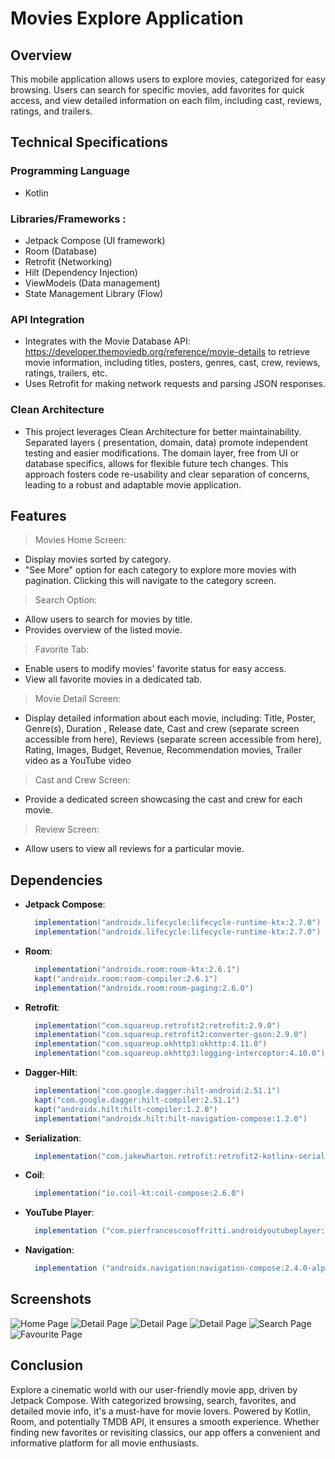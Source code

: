# Movies Explore Application

## Overview

This mobile application allows users to explore movies, categorized for easy browsing. Users can
search for specific movies, add favorites for quick access, and view detailed information on each
film, including cast, reviews, ratings, and trailers.

## Technical Specifications

### Programming Language

- Kotlin

### Libraries/Frameworks :

- Jetpack Compose (UI framework)
- Room (Database)
- Retrofit (Networking)
- Hilt (Dependency Injection)
- ViewModels (Data management)
- State Management Library (Flow)

### API Integration

- Integrates with the Movie Database API: https://developer.themoviedb.org/reference/movie-details
  to retrieve movie information, including titles, posters, genres, cast, crew, reviews, ratings,
  trailers, etc.
- Uses Retrofit for making network requests and parsing JSON responses.

### Clean Architecture

- This project leverages Clean Architecture for better maintainability. Separated layers (
  presentation, domain, data) promote independent testing and easier modifications. The domain
  layer, free from UI or database specifics, allows for flexible future tech changes. This approach
  fosters code re-usability and clear separation of concerns, leading to a robust and adaptable movie
  application.

## Features

> Movies Home Screen:

- Display movies sorted by category.
- "See More" option for each category to explore more movies with pagination. Clicking this will
  navigate to the category screen.

> Search Option:

- Allow users to search for movies by title.
- Provides overview of the listed movie.

> Favorite Tab:

- Enable users to modify movies' favorite status for easy access.
- View all favorite movies in a dedicated tab.

> Movie Detail Screen:

- Display detailed information about each movie, including: Title, Poster, Genre(s), Duration ,
  Release date, Cast and crew (separate screen accessible from here), Reviews (separate screen
  accessible from here), Rating, Images, Budget, Revenue, Recommendation movies, Trailer video as a
  YouTube video

> Cast and Crew Screen:

- Provide a dedicated screen showcasing the cast and crew for each movie.

> Review Screen:

- Allow users to view all reviews for a particular movie.

## Dependencies

- **Jetpack Compose**:
  ```gradle
    implementation("androidx.lifecycle:lifecycle-runtime-ktx:2.7.0")
    implementation("androidx.lifecycle:lifecycle-runtime-ktx:2.7.0")
  ```
- **Room**:
  ```gradle
    implementation("androidx.room:room-ktx:2.6.1")
    kapt("androidx.room:room-compiler:2.6.1")
    implementation("androidx.room:room-paging:2.6.0")
  ```
- **Retrofit**:
  ```gradle 
    implementation("com.squareup.retrofit2:retrofit:2.9.0")
    implementation("com.squareup.retrofit2:converter-gson:2.9.0")
    implementation("com.squareup.okhttp3:okhttp:4.11.0")
    implementation("com.squareup.okhttp3:logging-interceptor:4.10.0")
  ```
- **Dagger-Hilt**:
  ```gradle
    implementation("com.google.dagger:hilt-android:2.51.1")
    kapt("com.google.dagger:hilt-compiler:2.51.1")
    kapt("androidx.hilt:hilt-compiler:1.2.0")
    implementation("androidx.hilt:hilt-navigation-compose:1.2.0")
  ```
- **Serialization**:
  ```gradle
    implementation("com.jakewharton.retrofit:retrofit2-kotlinx-serialization-converter:1.0.0")
  ```
- **Coil**:
  ```gradle
    implementation("io.coil-kt:coil-compose:2.6.0")
  ```
- **YouTube Player**:
  ```gradle
    implementation ("com.pierfrancescosoffritti.androidyoutubeplayer:chromecast-sender:0.28")
  ```
- **Navigation**:
  ```gradle 
    implementation ("androidx.navigation:navigation-compose:2.4.0-alpha04")
  ```

## Screenshots

![Home Page](images/homescreen.png)
![Detail Page](images/detail1.png)
![Detail Page](images/detail2.png)
![Detail Page](images/detail3.png)
![Search Page](images/searchscreen.png)
![Favourite Page](images/favscreen.png)

## Conclusion

Explore a cinematic world with our user-friendly movie app, driven by Jetpack Compose. With
categorized browsing, search, favorites, and detailed movie info, it's a must-have for movie lovers.
Powered by Kotlin, Room, and potentially TMDB API, it ensures a smooth experience. Whether finding
new favorites or revisiting classics, our app offers a convenient and informative platform for all
movie enthusiasts.